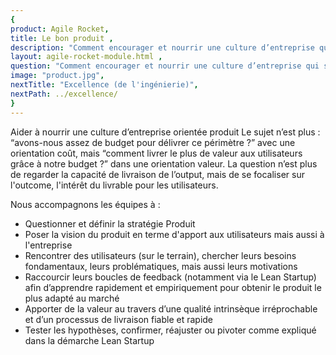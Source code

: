 ```yaml
---
{
product: Agile Rocket,
title: Le bon produit ,
description: "Comment encourager et nourrir une culture d’entreprise qui satisfait le client en traitant positivement l’évolution continuelle des besoins utilisateurs ?" ,
layout: agile-rocket-module.html ,
question: "Comment encourager et nourrir une culture d’entreprise qui satisfait le client en traitant positivement l’évolution continuelle des besoins utilisateurs ?" ,
image: "product.jpg",
nextTitle: "Excellence (de l'ingénierie)",
nextPath: ../excellence/
}
---
```

Aider à nourrir une culture d’entreprise orientée produit
Le sujet n’est plus : “avons-nous assez de budget pour délivrer ce périmètre ?” avec une orientation coût, mais “comment livrer le plus de valeur aux utilisateurs grâce à notre budget ?” dans une orientation valeur.
La question n’est plus de regarder la capacité de livraison de l’output, mais de se focaliser sur l'outcome, l'intérêt du livrable pour les utilisateurs.

Nous accompagnons les équipes à :
* Questionner et définir la stratégie Produit
* Poser la vision du produit en terme d'apport aux utilisateurs mais aussi à l'entreprise
* Rencontrer des utilisateurs (sur le terrain), chercher leurs besoins fondamentaux, leurs problématiques, mais aussi leurs motivations
* Raccourcir leurs boucles de feedback (notamment via le Lean Startup) afin d’apprendre rapidement et empiriquement pour obtenir le produit le plus adapté au marché
* Apporter de la valeur au travers d’une qualité intrinsèque irréprochable et d’un processus de livraison fiable et rapide
* Tester les hypothèses, confirmer, réajuster ou pivoter comme expliqué dans la démarche Lean Startup
